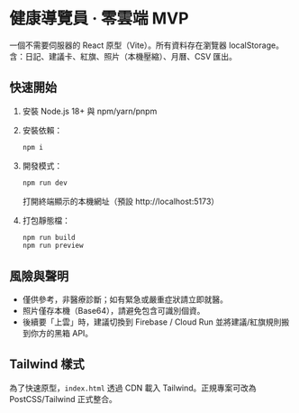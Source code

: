 # 健康導覽員 · 零雲端 MVP

一個不需要伺服器的 React 原型（Vite）。所有資料存在瀏覽器 localStorage。含：日記、建議卡、紅旗、照片（本機壓縮）、月曆、CSV 匯出。

## 快速開始
1. 安裝 Node.js 18+ 與 npm/yarn/pnpm
2. 安裝依賴：
   ```bash
   npm i
   ```
3. 開發模式：
   ```bash
   npm run dev
   ```
   打開終端顯示的本機網址（預設 http://localhost:5173）

4. 打包靜態檔：
   ```bash
   npm run build
   npm run preview
   ```

## 風險與聲明
- 僅供參考，非醫療診斷；如有緊急或嚴重症狀請立即就醫。
- 照片僅存本機（Base64），請避免包含可識別個資。
- 後續要「上雲」時，建議切換到 Firebase / Cloud Run 並將建議/紅旗規則搬到你方的黑箱 API。

## Tailwind 樣式
為了快速原型，`index.html` 透過 CDN 載入 Tailwind。正規專案可改為 PostCSS/Tailwind 正式整合。
